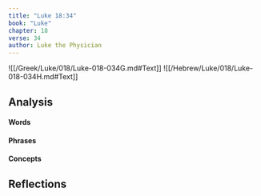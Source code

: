 ```yaml
---
title: "Luke 18:34"
book: "Luke"
chapter: 18
verse: 34
author: Luke the Physician
---
```

![[/Greek/Luke/018/Luke-018-034G.md#Text]]
![[/Hebrew/Luke/018/Luke-018-034H.md#Text]]

## Analysis

#### Words

#### Phrases

#### Concepts

## Reflections
